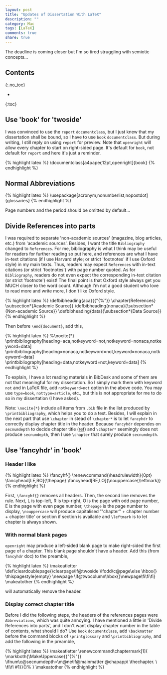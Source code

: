```yaml
---
layout: post
title: "Updates of Dissertation With LaTeX"
description: ""
category: Mac
tags: [LaTeX]
comments: true
share: true
---
```


The deadline is coming closer but I'm so tired struggling with semiotic concepts...

## Contents
{:.no_toc}

* 
{:toc}

<!--more-->

## Use 'book' for 'twoside' 

I was convinced to use the `report` `documentclass`, but I just knew that my dissertation shall be bound, so I have to use `book` `documentclass`. But during writing, I still reply on using `report` for preview. Note that `openright` will allow every chapter to start on right-sided page. It's default for `book`, not default for `report` and here it's just a reminder.

{% highlight latex %}
\documentclass[a4paper,12pt,openright]{book}
{% endhighlight %}

## Normal Abbreviations

{% highlight latex %}
\usepackage[acronym,nonumberlist,nopostdot]{glossaries}
{% endhighlight %}

Page numbers and the period should be omitted by default...

## Divide References into parts

I was required to separate 'non-academic sources' (magazine, blog articles, etc.) from 'academic sources'. Besides, I want the title `Bibliography` changed to `References`. For me, bibliography is what I think may be useful for readers for further reading so put here, and references are what I have in-text citations (if I use Harvard style; or strict 'footnotes' if I use Oxford style) in my main texts. Thus, readers may expect `References` with in-text citations (or strict 'footnotes') with page number quoted. As for `Bibliography`, readers do not even expect the corresponding in-text citation (or strict 'footnote') exist! The final point is that Oxford style always get you MUCH closer to the word count. Although I'm not a good student who love to read more and write more, I don't like Oxford style.

{% highlight latex %}
\defbibheading{aca}{{"{%"}}
  \chapter{References}
  \subsection*{Academic Source}}
\defbibheading{nonaca}{\subsection*{Non-academic Source}}
\defbibheading{data}{\subsection*{Data Source}}
{% endhighlight %}

Then before `\end{document}`, add this,

{% highlight latex %}
%\nocite{*}
\printbibliography[heading=aca,notkeyword=not,notkeyword=nonaca,notkeyword=data]
\printbibliography[heading=nonaca,notkeyword=not,keyword=nonaca,notkeyword=data]
\printbibliography[heading=data,notkeyword=not,keyword=data]
{% endhighlight %}

To explain, I have a lot reading materials in BibDesk and some of them are not that meaningful for my dissertation. So I simply mark them with keyword `not` and in LaTeX file, add `notkeyword=not` option in the above code. You may use `type=book`, `nottype=article`, etc., but this is not appropriate for me to do so in my dissertation (I have asked).

Note: `\nocite{*}` include all items from `.bib` file in the list produced by `\printbibliography`, which helps you to do a test. Besides, I will explain in the next part that use `\chapter` in stead of `\chapter*` is to let `fancyhdr` to correctly display chapter title in the header. Because `fancyhdr` dependes on `secnumdepth` to decide chapter title ([ref](http://tex.stackexchange.com/questions/160758/fancyhdr-messes-up-with-backmatter)) and `\chapter*` seemingly does not produce `secnumdepth`, then I use `\chapter` that surely produce `secnumdepth`.

## Use 'fancyhdr' in 'book' 

### Header I like

{% highlight latex %}
\fancyhf{}
\renewcommand{\headrulewidth}{0pt}
\fancyhead[LE,RO]{\thepage}
\fancyhead[RE,LO]{\nouppercase{\leftmark}}
{% endhighlight %}

First, `\fancyhf{}` removes all headers. Then, the second line removes the rule. Next, L is top-left, R is top-right, O is the page with odd page number, E is the page with even page number, `\thepage` is the page number to display, `\nouppercase` will produce capitalised '"chapter" + chapter number + chapter title' or section if section is available and `\leftmark` is to let chapter is always shown.

### With normal blank pages

`openright` may produce a left-sided blank page to make right-sided the first page of a chapter. This blank page shouldn't have a header. Add this (from `fancyhdr` doc) to the preamble,

{% highlight latex %}
\makeatletter
\def\cleardoublepage{\clearpage\if@twoside \ifodd\c@page\else
  \hbox{}
  \thispagestyle{empty}
\newpage
  \if@twocolumn\hbox{}\newpage\fi\fi\fi}
\makeatother
{% endhighlight %}

will automatically remove the header.

### Display correct chapter title

Before I did the following steps, the headers of the references pages were `Abbreviations`, which was quite annoying. I have mentioned a little in 'Divide References into parts', and I don't want display chapter number in the table of contents, what should I do? Use `book` `documentclass`, add `\backmatter` before the command blocks of `\printglossary` and `\printbibliography`, and add the following in the preamble,

{% highlight latex %}
\makeatletter
\renewcommand\chaptermark[1]{
    \markboth{\MakeUppercase{{"{%"}}
      \ifnum\c@secnumdepth>\m@ne\if@mainmatter
         \@chapapp\ \thechapter. \ \fi\fi #1}}{}%
}
\makeatother
{% endhighlight %}














